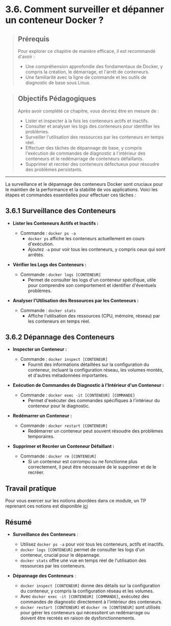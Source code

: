 # 3.6. Comment surveiller et dépanner un conteneur Docker ?

<blockquote>
  <h2>Prérequis</h2>
  <p>Pour explorer ce chapitre de manière efficace, il est recommandé d'avoir :</p>
  <ul>
    <li>Une compréhension approfondie des fondamentaux de Docker, y compris la création, le démarrage, et l'arrêt de conteneurs.</li>
    <li>Une familiarité avec la ligne de commande et les outils de diagnostic de base sous Linux.</li>
  </ul>
</blockquote>

<blockquote>
  <h2>Objectifs Pédagogiques</h2>
  <p>Après avoir complété ce chapitre, vous devriez être en mesure de :</p>
  <ul>
    <li>Lister et inspecter à la fois les conteneurs actifs et inactifs.</li>
    <li>Consulter et analyser les logs des conteneurs pour identifier les problèmes.</li>
    <li>Surveiller l'utilisation des ressources par les conteneurs en temps réel.</li>
    <li>Effectuer des tâches de dépannage de base, y compris l'exécution de commandes de diagnostic à l'intérieur des conteneurs et le redémarrage de conteneurs défaillants.</li>
    <li>Supprimer et recréer des conteneurs défectueux pour résoudre des problèmes persistants.</li>
  </ul>
</blockquote>

---

La surveillance et le dépannage des conteneurs Docker sont cruciaux pour le maintien de la performance et la stabilité de vos applications. Voici les étapes et commandes essentielles pour effectuer ces tâches :

## 3.6.1 Surveillance des Conteneurs

- **Lister les Conteneurs Actifs et Inactifs :**
  - Commande : `docker ps -a`
    - `docker ps` affiche les conteneurs actuellement en cours d'exécution.
    - Ajoutez `-a` pour voir tous les conteneurs, y compris ceux qui sont arrêtés.
  
- **Vérifier les Logs des Conteneurs :**
  - Commande : `docker logs [CONTENEUR]`
    - Permet de consulter les logs d'un conteneur spécifique, utile pour comprendre son comportement et identifier d'éventuels problèmes.

- **Analyser l'Utilisation des Ressources par les Conteneurs :**
  - Commande : `docker stats`
    - Affiche l'utilisation des ressources (CPU, mémoire, réseau) par les conteneurs en temps réel.

## 3.6.2 Dépannage des Conteneurs

- **Inspecter un Conteneur :**
  - Commande : `docker inspect [CONTENEUR]`
    - Fournit des informations détaillées sur la configuration du conteneur, incluant la configuration réseau, les volumes montés, et d'autres métadonnées importantes.

- **Exécution de Commandes de Diagnostic à l'Intérieur d'un Conteneur :**
  - Commande : `docker exec -it [CONTENEUR] [COMMANDE]`
    - Permet d'exécuter des commandes spécifiques à l'intérieur du conteneur pour le diagnostic.

- **Redémarrer un Conteneur :**
  - Commande : `docker restart [CONTENEUR]`
    - Redémarrer un conteneur peut souvent résoudre des problèmes temporaires.

- **Supprimer et Recréer un Conteneur Défaillant :**
  - Commande : `docker rm [CONTENEUR]`
    - Si un conteneur est corrompu ou ne fonctionne plus correctement, il peut être nécessaire de le supprimer et de le recréer.

## Travail pratique

Pour vous exercer sur les notions abordées dans ce module, un TP reprenant ces notions est disponible <a href='./3.7-Travail-Pratique.md'>ici</a>

## Résumé

- **Surveillance des Conteneurs** :
  - Utilisez `docker ps -a` pour voir tous les conteneurs, actifs et inactifs.
  - `docker logs [CONTENEUR]` permet de consulter les logs d'un conteneur, crucial pour le dépannage.
  - `docker stats` offre une vue en temps réel de l'utilisation des ressources par les conteneurs.

- **Dépannage des Conteneurs** :
  - `docker inspect [CONTENEUR]` donne des détails sur la configuration du conteneur, y compris la configuration réseau et les volumes.
  - Avec `docker exec -it [CONTENEUR] [COMMANDE]`, exécutez des commandes de diagnostic directement à l'intérieur des conteneurs.
  - `docker restart [CONTENEUR]` et `docker rm [CONTENEUR]` sont utilisés pour gérer les conteneurs qui nécessitent un redémarrage ou doivent être recréés en raison de dysfonctionnements.

